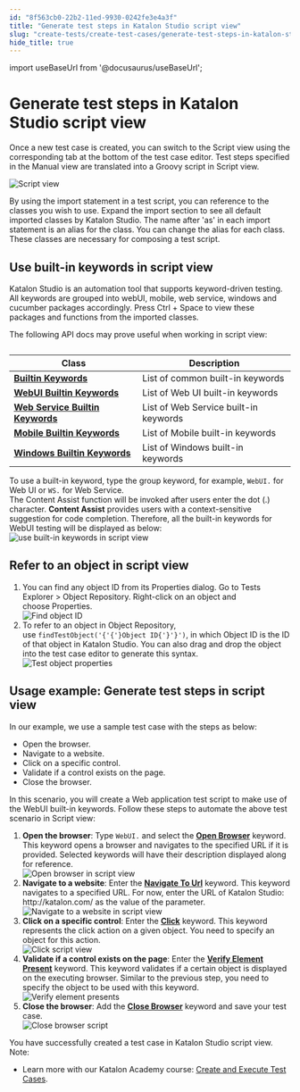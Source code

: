 ```yaml
---
id: "8f563cb0-22b2-11ed-9930-0242fe3e4a3f"
title: "Generate test steps in Katalon Studio script view"
slug: "create-tests/create-test-cases/generate-test-steps-in-katalon-studio-script-view"
hide_title: true
---
```

import useBaseUrl from '@docusaurus/useBaseUrl';


# <a id="concept-7099" class="anchor_top_offset"/><a id="ariaid-title1" class="anchor_top_offset"/>Generate test steps in <span xmlns="http://www.w3.org/1999/xhtml" className="ph">Katalon Studio</span>   script view

<p xmlns="http://www.w3.org/1999/xhtml" className="p">Once a new test case is created, you can switch to the&nbsp;<span className="ph uicontrol">Script view</span>&nbsp;using the corresponding tab at the bottom of the test case editor. Test steps specified in the&nbsp;<span className="ph uicontrol">Manual view</span>&nbsp;are translated&nbsp;into a&nbsp;Groovy script in&nbsp;<span className="ph uicontrol">Script view</span>.</p> 
<p xmlns="http://www.w3.org/1999/xhtml" className="p"><img className="image" width={700} src={useBaseUrl("/5754fa10-906b-11ec-ad3c-024208599ecc.png")} alt="Script view" /></p> 
<p xmlns="http://www.w3.org/1999/xhtml" className="p">By using the import statement in a test script, you can reference to the classes you wish to use. Expand the&nbsp;<span className="ph uicontrol">import</span> section to see all default imported classes by <span className="ph">Katalon Studio</span>. The name after 'as' in each import statement is an alias for the class. You can change the alias for each class. These classes are necessary for composing a test script.</p> 

## <a id="task-2325" class="anchor_top_offset"/>Use built-in keywords in  script view

<section xmlns="http://www.w3.org/1999/xhtml" className="section context"><span className="ph">Katalon Studio</span> is an automation tool that supports keyword-driven testing. All keywords are grouped into webUI, mobile, web service, windows and cucumber packages accordingly. Press <span className="ph uicontrol">Ctrl</span> + <span className="ph uicontrol">Space</span> to view these packages and functions from the imported classes.<p className="p">The following API docs may prove useful when working in script view:</p><div className="p"><table className="table anchor_top_offset" id="task-2325__bd33c117-cf57-4bf4-9c42-d4428c6cddc5"><caption /><colgroup><col /><col /></colgroup><thead className="thead"><tr className><th className="entry anchor_top_offset" id="task-2325__bd33c117-cf57-4bf4-9c42-d4428c6cddc5__entry__1">Class</th><th className="entry anchor_top_offset" id="task-2325__bd33c117-cf57-4bf4-9c42-d4428c6cddc5__entry__2">Description</th></tr></thead><tbody className="tbody"><tr className><td className="entry" headers="task-2325__bd33c117-cf57-4bf4-9c42-d4428c6cddc5__entry__1 task-2325__bd33c117-cf57-4bf4-9c42-d4428c6cddc5__entry__2 "><strong className="ph b"><a className="xref j-external-link" href="https://api-docs.katalon.com/com/kms/katalon/core/keyword/builtin/package-summary.html" target="_blank">Builtin Keywords</a></strong></td><td className="entry" headers="task-2325__bd33c117-cf57-4bf4-9c42-d4428c6cddc5__entry__1 task-2325__bd33c117-cf57-4bf4-9c42-d4428c6cddc5__entry__2 ">List of common built-in keywords</td></tr><tr className><td className="entry" headers="task-2325__bd33c117-cf57-4bf4-9c42-d4428c6cddc5__entry__1 task-2325__bd33c117-cf57-4bf4-9c42-d4428c6cddc5__entry__2 "><strong className="ph b"><a className="xref j-external-link" href="https://api-docs.katalon.com/com/kms/katalon/core/webui/keyword/builtin/package-summary.html" target="_blank">WebUI Builtin Keywords</a></strong></td><td className="entry" headers="task-2325__bd33c117-cf57-4bf4-9c42-d4428c6cddc5__entry__1 task-2325__bd33c117-cf57-4bf4-9c42-d4428c6cddc5__entry__2 ">List of Web UI built-in keywords</td></tr><tr className><td className="entry" headers="task-2325__bd33c117-cf57-4bf4-9c42-d4428c6cddc5__entry__1 task-2325__bd33c117-cf57-4bf4-9c42-d4428c6cddc5__entry__2 "><strong className="ph b"><a className="xref j-external-link" href="https://api-docs.katalon.com/com/kms/katalon/core/webservice/keyword/builtin/package-summary.html" target="_blank">Web Service Builtin Keywords</a></strong></td><td className="entry" headers="task-2325__bd33c117-cf57-4bf4-9c42-d4428c6cddc5__entry__1 task-2325__bd33c117-cf57-4bf4-9c42-d4428c6cddc5__entry__2 ">List of Web Service built-in keywords</td></tr><tr className><td className="entry" headers="task-2325__bd33c117-cf57-4bf4-9c42-d4428c6cddc5__entry__1 task-2325__bd33c117-cf57-4bf4-9c42-d4428c6cddc5__entry__2 "><strong className="ph b"><a className="xref j-external-link" href="https://api-docs.katalon.com/com/kms/katalon/core/mobile/keyword/builtin/package-summary.html" target="_blank">Mobile Builtin Keywords</a></strong></td><td className="entry" headers="task-2325__bd33c117-cf57-4bf4-9c42-d4428c6cddc5__entry__1 task-2325__bd33c117-cf57-4bf4-9c42-d4428c6cddc5__entry__2 ">List of Mobile built-in keywords</td></tr><tr className><td className="entry" headers="task-2325__bd33c117-cf57-4bf4-9c42-d4428c6cddc5__entry__1 task-2325__bd33c117-cf57-4bf4-9c42-d4428c6cddc5__entry__2 "><strong className="ph b"><a className="xref j-external-link" href="https://api-docs.katalon.com/com/kms/katalon/core/windows/keyword/builtin/package-summary.html" target="_blank">Windows Builtin Keywords</a></strong></td><td className="entry" headers="task-2325__bd33c117-cf57-4bf4-9c42-d4428c6cddc5__entry__1 task-2325__bd33c117-cf57-4bf4-9c42-d4428c6cddc5__entry__2 ">List of Windows built-in keywords</td></tr></tbody></table></div></section> 
<div xmlns="http://www.w3.org/1999/xhtml" className="li step p"><span className="ph cmd">To use a built-in keyword, type the group keyword, for example,&nbsp;<code className="ph codeph">WebUI.</code>&nbsp;for Web UI or&nbsp;<code className="ph codeph">WS.</code>&nbsp;for Web Service.</span><div className="itemgroup info">The&nbsp;<span className="ph uicontrol">Content Assist</span>&nbsp;function will be invoked after users enter the dot (.) character.&nbsp;<strong className="ph b"><span className="ph uicontrol">Content Assist</span></strong>&nbsp;provides users with a context-sensitive suggestion for code completion. Therefore, all the built-in keywords for WebUI testing will be displayed as below:</div><div className="itemgroup info"><img className="image" src={useBaseUrl("/8f5b6cd0-22b2-11ed-9930-0242fe3e4a3f.png")} alt="use built-in keywords in script view" /></div></div>

## <a id="task-3349" class="anchor_top_offset"/>Refer to an object in  script view

<ol xmlns="http://www.w3.org/1999/xhtml" className="ol steps"><li className="li step stepexpand"><span className="ph cmd">You can find any object ID from its Properties dialog. Go to&nbsp;<span className="ph uicontrol">Tests Explorer</span> &gt; <span className="ph uicontrol">Object Repository</span>. Right-click on an object and choose&nbsp;<span className="ph uicontrol">Properties</span>.</span><div className="itemgroup info"><img className="image" width={300} src={useBaseUrl("/8f58fbd0-22b2-11ed-9930-0242fe3e4a3f.png")} alt="Find object ID" /></div></li><li className="li step stepexpand"><span className="ph cmd">To refer to an object in&nbsp;<span className="ph uicontrol">Object Repository</span>, use&nbsp;<code className="ph codeph">findTestObject('{'{'}Object ID{'}'}')</code>, in which&nbsp;<span className="ph uicontrol">Object ID</span>&nbsp;is the ID of that object in <span className="ph">Katalon Studio</span>. You can also drag and drop the object into the test case editor to generate this syntax.</span><div className="itemgroup info"><img className="image" width={500} src={useBaseUrl("/8f585f90-22b2-11ed-9930-0242fe3e4a3f.png")} alt="Test object properties" /></div></li></ol> 

## <a id="task-475" class="anchor_top_offset"/>Usage example: Generate test steps in  script view

<section xmlns="http://www.w3.org/1999/xhtml" className="section context">   <p className="p">In our example, we use a sample test case with the steps as below:</p>   <ul className="ul"><li className="li">Open the browser.</li><li className="li">Navigate to a website.</li><li className="li">Click on a specific control.</li><li className="li">Validate if a control exists on the page.</li><li className="li">Close the browser.</li></ul>   <p className="p">In this scenario, you will create a Web application test script to make use of the WebUI built-in keywords. Follow these steps to automate the above test scenario in&nbsp;<span className="ph uicontrol">Script view</span>:</p> </section> 
<ol xmlns="http://www.w3.org/1999/xhtml" className="ol steps"><li className="li step stepexpand"><span className="ph cmd"><strong className="ph b">Open the browser</strong>: Type&nbsp;<code className="ph codeph">WebUI.</code>&nbsp;and select the&nbsp;<strong className="ph b"><a className="xref" href="/create-tests/keywords/keyword-description-in-katalon-studio/web-ui-keywords/webui-open-browser">Open Browser</a></strong>&nbsp;keyword. This keyword opens a browser and navigates to the specified URL if it is provided.&nbsp;Selected keywords will have their description displayed along for reference.</span><div className="itemgroup info"><img className="image" src={useBaseUrl("/8f5eef40-22b2-11ed-9930-0242fe3e4a3f.png")} alt="Open browser in script view" /></div></li><li className="li step stepexpand"><span className="ph cmd"><strong className="ph b">Navigate to a website</strong>: Enter the&nbsp;<strong className="ph b"><a className="xref" href="/create-tests/keywords/keyword-description-in-katalon-studio/web-ui-keywords/webui-navigate-to-url">Navigate To Url</a></strong>&nbsp;keyword. This keyword navigates to a specified URL. For now, enter the URL of <span className="ph">Katalon Studio</span>: <span className="ph">http://katalon.com/</span> as the value of the parameter.</span><div className="itemgroup info"><img className="image" src={useBaseUrl("/8f694f80-22b2-11ed-9930-0242fe3e4a3f.png")} alt="Navigate to a website in script view" /></div></li><li className="li step stepexpand"><span className="ph cmd"><strong className="ph b">Click on a specific control</strong>: Enter the&nbsp;<strong className="ph b"><a className="xref" href="/create-tests/keywords/keyword-description-in-katalon-studio/web-ui-keywords/webui-click">Click</a></strong>&nbsp;keyword. This keyword represents the click action on a given object. You need to specify an object for this action.</span><div className="itemgroup info"><img className="image" src={useBaseUrl("/8f5cf370-22b2-11ed-9930-0242fe3e4a3f.png")} alt="Click script view" /></div></li><li className="li step stepexpand"><span className="ph cmd"><strong className="ph b">Validate if a control exists on the page</strong>: Enter the&nbsp;<strong className="ph b"><a className="xref" href="/create-tests/keywords/keyword-description-in-katalon-studio/web-ui-keywords/webui-verify-element-present">Verify Element Present</a></strong>&nbsp;keyword. This keyword validates if a certain object is displayed on the executing browser.&nbsp;Similar to the previous step, you need to specify the object to be used with this keyword.</span><div className="itemgroup info"><img className="image" src={useBaseUrl("/8f62bfd0-22b2-11ed-9930-0242fe3e4a3f.png")} alt="Verify element presents" /></div></li><li className="li step stepexpand"><span className="ph cmd"><strong className="ph b">Close the browser</strong>: Add the&nbsp;<strong className="ph b"><a className="xref" href="/create-tests/keywords/keyword-description-in-katalon-studio/web-ui-keywords/webui-close-browser">Close Browser</a></strong>&nbsp;keyword and save your test case.</span><div className="itemgroup info"><img className="image" src={useBaseUrl("/8f59e630-22b2-11ed-9930-0242fe3e4a3f.png")} alt="Close browser script" /></div></li></ol> 
<section xmlns="http://www.w3.org/1999/xhtml" className="section result">You have successfully created a test case in <span className="ph">Katalon Studio</span> script view.<div className="note note note_note"><span className="note__title">Note:</span> <ul className="ul"><li className="li"><p className="p">Learn more with our <span className="ph">Katalon Academy</span> course:&nbsp;<a className="xref j-external-link" href="https://academy.katalon.com/courses/create-execute-test-cases/?utm_source=kat_docs_create&utm_medium=bottom_link&utm_campaign=academy_promotion" target="_blank">Create and Execute Test Cases</a>.</p></li></ul></div></section> 
